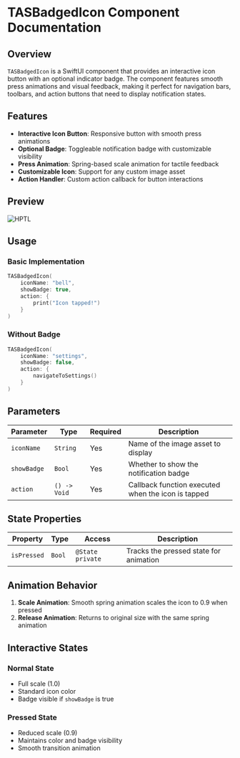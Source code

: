 # TASBadgedIcon Component Documentation

## Overview

`TASBadgedIcon` is a SwiftUI component that provides an interactive icon button with an optional indicator badge. The component features smooth press animations and visual feedback, making it perfect for navigation bars, toolbars, and action buttons that need to display notification states.

## Features

- **Interactive Icon Button**: Responsive button with smooth press animations
- **Optional Badge**: Toggleable notification badge with customizable visibility
- **Press Animation**: Spring-based scale animation for tactile feedback
- **Customizable Icon**: Support for any custom image asset
- **Action Handler**: Custom action callback for button interactions

## Preview

![HPTL](https://res.cloudinary.com/dr6cm6n5f/image/upload/v1737442931/hometablayout-ezgif.com-video-to-gif-converter_cjljyk.gif)

## Usage

### Basic Implementation

```swift
TASBadgedIcon(
    iconName: "bell",
    showBadge: true,
    action: {
        print("Icon tapped!")
    }
)
```

### Without Badge

```swift
TASBadgedIcon(
    iconName: "settings",
    showBadge: false,
    action: {
        navigateToSettings()
    }
)
```

## Parameters

| Parameter | Type | Required | Description |
|-----------|------|----------|-------------|
| `iconName` | `String` | Yes | Name of the image asset to display |
| `showBadge` | `Bool` | Yes | Whether to show the notification badge |
| `action` | `() -> Void` | Yes | Callback function executed when the icon is tapped |

## State Properties

| Property | Type | Access | Description |
|----------|------|--------|-------------|
| `isPressed` | `Bool` | `@State private` | Tracks the pressed state for animation |

## Animation Behavior

1. **Scale Animation**: Smooth spring animation scales the icon to 0.9 when pressed
2. **Release Animation**: Returns to original size with the same spring animation

## Interactive States

### Normal State
- Full scale (1.0)
- Standard icon color
- Badge visible if `showBadge` is true

### Pressed State
- Reduced scale (0.9)
- Maintains color and badge visibility
- Smooth transition animation
